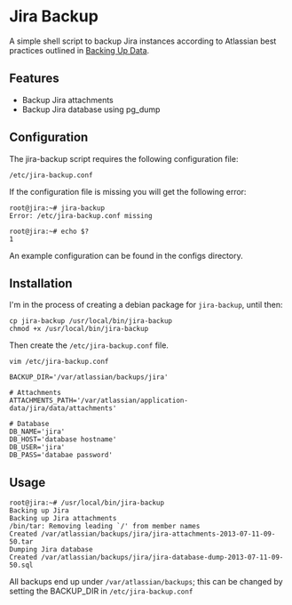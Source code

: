 # Jira Backup

A simple shell script to backup Jira instances according to Atlassian best practices outlined in [Backing Up Data](https://confluence.atlassian.com/display/JIRA052/Backing+Up+Data).

## Features

 * Backup Jira attachments
 * Backup Jira database using pg_dump

## Configuration

The jira-backup script requires the following configuration file:

    /etc/jira-backup.conf

If the configuration file is missing you will get the following error:

    root@jira:~# jira-backup 
	Error: /etc/jira-backup.conf missing

	root@jira:~# echo $?
	1

An example configuration can be found in the configs directory.

## Installation

I'm in the process of creating a debian package for `jira-backup`, until then:

    cp jira-backup /usr/local/bin/jira-backup
	chmod +x /usr/local/bin/jira-backup

Then create the `/etc/jira-backup.conf` file.

    vim /etc/jira-backup.conf

	BACKUP_DIR='/var/atlassian/backups/jira'

    # Attachments
    ATTACHMENTS_PATH='/var/atlassian/application-data/jira/data/attachments'

    # Database
    DB_NAME='jira'
    DB_HOST='database hostname'
    DB_USER='jira'
    DB_PASS='databae password'


## Usage

	root@jira:~# /usr/local/bin/jira-backup
	Backing up Jira
	Backing up Jira attachments
	/bin/tar: Removing leading `/' from member names
	Created /var/atlassian/backups/jira/jira-attachments-2013-07-11-09-50.tar
	Dumping Jira database
	Created /var/atlassian/backups/jira/jira-database-dump-2013-07-11-09-50.sql

All backups end up under `/var/atlassian/backups`; this can be changed by setting the BACKUP_DIR in `/etc/jira-backup.conf`
